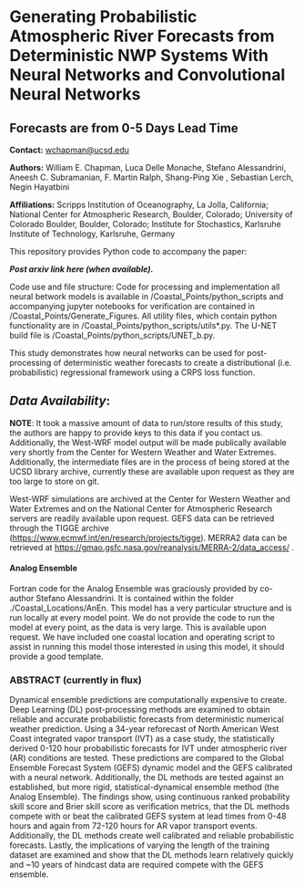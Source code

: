 # Generating Probabilistic Atmospheric River Forecasts from Deterministic NWP Systems With Neural Networks and Convolutional Neural Networks
## Forecasts are from 0-5 Days Lead Time

**Contact:** wchapman@ucsd.edu

**Authors:** William E. Chapman, Luca Delle Monache, Stefano Alessandrini, Aneesh C. Subramanian, F. Martin Ralph, Shang-Ping Xie , Sebastian Lerch, Negin Hayatbini

**Affiliations:** Scripps Institution of Oceanography, La Jolla, California; National Center for Atmospheric Research, Boulder, Colorado; University of Colorado Boulder, Boulder, Colorado; Institute for Stochastics, Karlsruhe Institute of Technology, Karlsruhe, Germany



This repository provides Python code to accompany the paper:

***Post arxiv link here (when available).*** 

Code use and file structure: 
Code for processing and implementation all neural betwork models is available in /Coastal_Points/python_scripts and accompanying jupyter notebooks for verification are contained in /Coastal_Points/Generate_Figures. All utility files, which contain python functionality are in /Coastal_Points/python_scripts/utils*.py. The U-NET build file is /Coastal_Points/python_scripts/UNET_b.py.

This study demonstrates how neural networks can be used for post-processing of deterministic weather forecasts to create a distributional (i.e. probabilistic) regressional framework using a CRPS loss function. 

***Data Availability***:
--
**NOTE**: It took a massive amount of data to run/store results of this study, the authors are happy to provide keys to this data if you contact us. Additionally, the West-WRF model output will be made publically available very shortly from the Center for Western Weather and Water Extremes. Additionally, the intermediate files are in the process of being stored at the UCSD library archive, currently these are available upon request as they are too large to store on git. 

West-WRF simulations are archived at the Center for Western Weather and Water Extremes and on the National Center for Atmospheric Research servers are readily available upon request. GEFS data can be retrieved through the TIGGE archive (https://www.ecmwf.int/en/research/projects/tigge). MERRA2 data can be retrieved at https://gmao.gsfc.nasa.gov/reanalysis/MERRA-2/data_access/ .

#### Analog Ensemble
Fortran code for the Analog Ensemble was graciously provided by co-author Stefano Alessandrini. It is contained within the folder ./Coastal_Locations/AnEn. This model has a very particular structure and is run locally at every model point. We do not provide the code to run the model at every point, as the data is very large. This is available upon request. We have included one coastal location and operating script to assist in running this model those interested in using this model, it should provide a good template. 

### ABSTRACT (currently in flux)
Dynamical ensemble predictions are computationally expensive to create. Deep Learning (DL) post-processing methods are examined to obtain reliable and accurate probabilistic forecasts from deterministic numerical weather prediction. Using a 34-year reforecast of North American West Coast integrated vapor transport (IVT) as a case study, the statistically derived 0-120 hour probabilistic forecasts for IVT under atmospheric river (AR) conditions are tested. These predictions are compared to the Global Ensemble Forecast System (GEFS) dynamic model and the GEFS calibrated with a neural network. Additionally, the DL methods are tested against an established, but more rigid, statistical-dynamical ensemble method (the Analog Ensemble). The findings show, using continuous ranked probability skill score and Brier skill score as verification metrics, that the DL methods compete with or beat the calibrated GEFS system at lead times from 0-48 hours and again from 72-120 hours for AR vapor transport events. Additionally, the DL methods create well calibrated and reliable probabilistic forecasts. Lastly, the implications of varying the length of the training dataset are examined and show that the DL methods learn relatively quickly and ~10 years of hindcast data are required compete with the GEFS ensemble.


